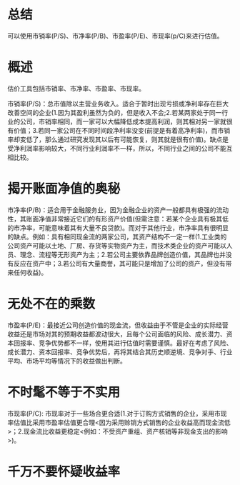 # 总结
可以使用市销率(P/S)、市净率(P/B)、市盈率(P/E)、市现率(p/C)来进行估值。

# 概述
估价工具包括市销率、市净率、市盈率、市现率。

市销率(P/S)：总市值除以主营业务收入。适合于暂时出现亏损或净利率存在巨大改善空间的企业(1.因为其盈利虽然为负的，但是收入不会;2.若某两家处于同一行业的公司，市销率相同，而一家可以大幅降低成本提高利润，则其相对另一家就很有价值；3.若同一家公司在不同时间段净利率没变(前提是有着高净利率)，而市销率却变低了，那么通过研究发现其以后有可能恢复，则其就是很有价值)。缺点是受净利润率影响较大，不同行业利润率不一样，所以，不同行业之间的公司不能互相比较。

# 揭开账面净值的奥秘
市净率(P/B)：适合用于金融服务业，因为金融企业的资产一般都具有极强的流动性，其账面净值非常接近它们的有形资产价值(但需注意：若某个企业具有极其低的市净率，可能意味着其有大量不良贷款)。而对于其他行业，市净率具有很明显的缺点。例如：具有相同现金流的两家公司，其资产结构不一定一样(1.工业类的公司资产可能以土地、厂房、存货等实物资产为主，而技术类企业的资产可能以人员、理念、流程等无形资产为主；2.若公司主要依靠品牌创造价值，其品牌也并没有反应在资产中；3.若公司有大量商誉，其可能只是增加了公司的资产，但没有带来任何收益)。

# 无处不在的乘数
市盈率(P/E)：最接近公司创造价值的现金流，但收益由于不管是企业的实际经营收益还是市场对其的预期收益都波动很大，且每个公司面临的风险、成长潜力、资本回报率、竞争优势都不一样，使用其进行估值时需要谨慎。最好在考虑了风险、成长潜力、资本回报率、竞争优势后，再将其结合其历史顺逆境、竞争对手、行业平均、市场平均等情况下的收益做出判断。

# 不时髦不等于不实用
市现率(P/C): 市现率对于一些场合更合适(1.对于订购方式销售的企业，采用市现率估值比采用市盈率估值更合理<因为采用赊销方式销售的企业收益高而现金流低>；2.现金流比收益更稳定<例如：不受资产重组、资产核销等非现金支出的影响>)。

# 千万不要怀疑收益率